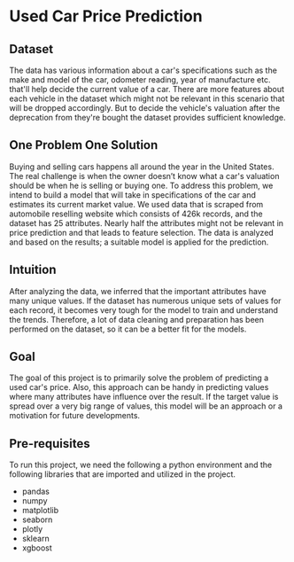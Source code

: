 # Used Car Price Prediction

## Dataset
The data has various information about a car's specifications such as the make and model of the car, odometer reading, year of manufacture etc. that'll help decide the current value of a car. There are more features about each vehicle in the dataset which might not be relevant in this scenario that will be dropped accordingly. But to decide the vehicle's valuation after the deprecation from they're bought the dataset provides sufficient knowledge.

## One Problem One Solution
Buying and selling cars happens all around the year in the United States. The real challenge is when the owner doesn’t know what a car's valuation should be when he is selling or buying one. To address this problem, we intend to build a model that will take in specifications of the car and estimates its current market value. We used data that is scraped from automobile reselling website which consists of 426k records, and the dataset has 25 attributes. Nearly half the attributes might not be relevant in price prediction and that leads to feature selection. The data is analyzed and based on the results; a suitable model is applied for the prediction.

## Intuition
After analyzing the data, we inferred that the important attributes have many unique values. If the dataset has numerous unique sets of values for each record, it becomes very tough for the model to train and understand the trends. Therefore, a lot of data cleaning and preparation has been performed on the dataset, so it can be a better fit for the models.

## Goal
The goal of this project is to primarily solve the problem of predicting a used car's price. Also, this approach can be handy in predicting values where many attributes have influence over the result. If the target value is spread over a very big range of values, this model will be an approach or a motivation for future developments.

## Pre-requisites 
To run this project, we need the following a python environment and the following libraries that are imported and utilized in the project.
  - pandas
  - numpy
  - matplotlib
  - seaborn
  - plotly
  - sklearn
  - xgboost




